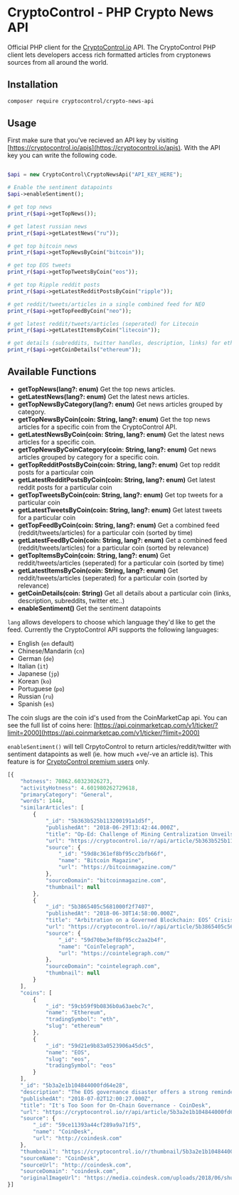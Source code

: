 CryptoControl - PHP Crypto News API
=========================

Official PHP client for the [CryptoControl.io](https://cryptocontrol.io) API. The CryptoControl PHP client lets developers access rich formatted articles from cryptonews sources from all around the world.

## Installation
```sh
composer require cryptocontrol/crypto-news-api
```

## Usage
First make sure that you've recieved an API key by visiting [https://cryptocontrol.io/apis](https://cryptocontrol.io/apis). With the API key you can write the following code.


```php

$api = new CryptoControl\CryptoNewsApi("API_KEY_HERE");

# Enable the sentiment datapoints
$api->enableSentiment();

# get top news
print_r($api->getTopNews());

# get latest russian news
print_r($api->getLatestNews("ru"));

# get top bitcoin news
print_r($api->getTopNewsByCoin("bitcoin"));

# get top EOS tweets
print_r($api->getTopTweetsByCoin("eos"));

# get top Ripple reddit posts
print_r($api->getLatestRedditPostsByCoin("ripple"));

# get reddit/tweets/articles in a single combined feed for NEO
print_r($api->getTopFeedByCoin("neo"));

# get latest reddit/tweets/articles (seperated) for Litecoin
print_r($api->getLatestItemsByCoin("litecoin"));

# get details (subreddits, twitter handles, description, links) for ethereum
print_r($api->getCoinDetails("ethereum"));

```

## Available Functions

- **getTopNews(lang?: enum)** Get the top news articles.
- **getLatestNews(lang?: enum)** Get the latest news articles.
- **getTopNewsByCategory(lang?: enum)** Get news articles grouped by category.
- **getTopNewsByCoin(coin: String, lang?: enum)** Get the top news articles for a specific coin from the CryptoControl API.
- **getLatestNewsByCoin(coin: String, lang?: enum)** Get the latest news articles for a specific coin.
- **getTopNewsByCoinCategory(coin: String, lang?: enum)** Get news articles grouped by category for a specific coin.
- **getTopRedditPostsByCoin(coin: String, lang?: enum)** Get top reddit posts for a particular coin
- **getLatestRedditPostsByCoin(coin: String, lang?: enum)** Get latest reddit posts for a particular coin
- **getTopTweetsByCoin(coin: String, lang?: enum)** Get top tweets for a particular coin
- **getLatestTweetsByCoin(coin: String, lang?: enum)** Get latest tweets for a particular coin
- **getTopFeedByCoin(coin: String, lang?: enum)** Get a combined feed (reddit/tweets/articles) for a particular coin (sorted by time)
- **getLatestFeedByCoin(coin: String, lang?: enum)** Get a combined feed (reddit/tweets/articles) for a particular coin (sorted by relevance)
- **getTopItemsByCoin(coin: String, lang?: enum)** Get reddit/tweets/articles (seperated) for a particular coin (sorted by time)
- **getLatestItemsByCoin(coin: String, lang?: enum)** Get reddit/tweets/articles (seperated) for a particular coin (sorted by relevance)
- **getCoinDetails(coin: String)** Get all details about a particular coin (links, description, subreddits, twitter etc..)
- **enableSentiment()** Get the sentiment datapoints


`lang` allows developers to choose which language they'd like to get the feed. Currently the CryptoControl API supports the following languages:
- English (`en` default)
- Chinese/Mandarin (`cn`)
- German (`de`)
- Italian (`it`)
- Japanese (`jp`)
- Korean (`ko`)
- Portuguese (`po`)
- Russian (`ru`)
- Spanish (`es`)

The coin slugs are the coin id's used from the CoinMarketCap api. You can see the full list of coins here: [https://api.coinmarketcap.com/v1/ticker/?limit=2000](https://api.coinmarketcap.com/v1/ticker/?limit=2000)

`enableSentiment()` will tell CrpytoControl to return articles/reddit/twitter with sentiment datapoints as well (ie. how much +ve/-ve an article is). This feature is for [CryptoControl premium users](https://cryptocontrol.io/en/about/premium) only.


```javascript
[{
    "hotness": 70862.60323026273,
    "activityHotness": 4.601980262729618,
    "primaryCategory": "General",
    "words": 1444,
    "similarArticles": [
        {
            "_id": "5b363b525b113200191a1d5f",
            "publishedAt": "2018-06-29T13:42:44.000Z",
            "title": "Op-Ed: Challenge of Mining Centralization Unveils Bitcoin’s Elegant Design",
            "url": "https://cryptocontrol.io/r/api/article/5b363b525b113200191a1d5f?ref=5ac11440ec0af7be35528459",
            "source": {
                "_id": "59d8c361ef8bf95cc2bfb66f",
                "name": "Bitcoin Magazine",
                "url": "https://bitcoinmagazine.com/"
            },
            "sourceDomain": "bitcoinmagazine.com",
            "thumbnail": null
        },
        {
            "_id": "5b3865405c5681000f2f7407",
            "publishedAt": "2018-06-30T14:58:00.000Z",
            "title": "Arbitration on a Governed Blockchain: EOS’ Crisis of Dispute Resolution",
            "url": "https://cryptocontrol.io/r/api/article/5b3865405c5681000f2f7407?ref=5ac11440ec0af7be35528459",
            "source": {
                "_id": "59d70be3ef8bf95cc2aa2b4f",
                "name": "CoinTelegraph",
                "url": "https://cointelegraph.com/"
            },
            "sourceDomain": "cointelegraph.com",
            "thumbnail": null
        }
    ],
    "coins": [
        {
            "_id": "59cb59f9b0836b0a63aebc7c",
            "name": "Ethereum",
            "tradingSymbol": "eth",
            "slug": "ethereum"
        },
        {
            "_id": "59d21e9b83a0523906a45dc5",
            "name": "EOS",
            "slug": "eos",
            "tradingSymbol": "eos"
        }
    ],
    "_id": "5b3a2e1b104844000fd64e28",
    "description": "The EOS governance disaster offers a strong reminder of how entrenched human mistrust can be difficult to overcome.",
    "publishedAt": "2018-07-02T12:00:27.000Z",
    "title": "It's Too Soon for On-Chain Governance - CoinDesk",
    "url": "https://cryptocontrol.io/r/api/article/5b3a2e1b104844000fd64e28?ref=5ac11440ec0af7be35528459",
    "source": {
        "_id": "59ce11393a44cf289a9a71f5",
        "name": "CoinDesk",
        "url": "http://coindesk.com"
    },
    "thumbnail": "https://cryptocontrol.io/r/thumbnail/5b3a2e1b104844000fd64e28?ref=5ac11440ec0af7be35528459",
    "sourceName": "CoinDesk",
    "sourceUrl": "http://coindesk.com",
    "sourceDomain": "coindesk.com",
    "originalImageUrl": "https://media.coindesk.com/uploads/2018/06/shutterstock_153840266-e1530230263310.jpg"
}]
```